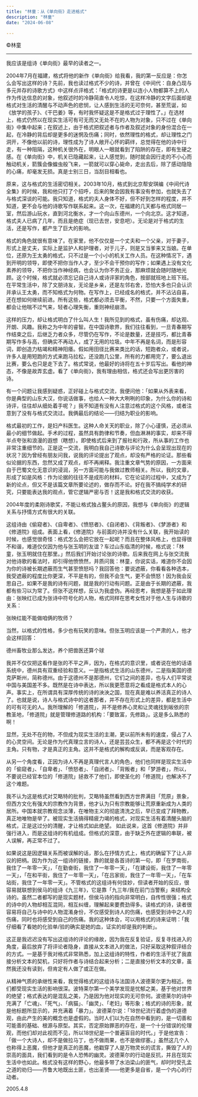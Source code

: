 ```yaml
---
title: "林童：从《单向街》走进格式"
description: "林童"
date: "2024-06-08"

---
```



©林童

---

我应该是组诗《单向街》最早的读者之一。

2004年7月在福建，格式将他的新作《单向街》给我看，我的第一反应是：你怎么会写出这样的诗？先前，我也读过格式不少的诗，并曾在《中间代：自身凸现与多元并存的诗歌方式》中这样点评格式：「格式的诗更是以连小人物都算不上的人作为传达信息的对象，他叙述时的冷静简直令人吃惊，在这样冷静的文字后面却是格式对生活的清醒与不动声色的悲悯，让人感到生活的无可奈何，甚至荒诞，如《放学的孩子》、《干巴姜》等，有时我怀疑这是不是格式过于理性了。」在选材上，格式仍然以在现实生活可有可无而又无处不在的人物为对象，只不过在《单向街》中集中起来；在叙述上，由于格式把叙述者与作者及叙述对象的身份混合在一起，在冷静的背后却是更多的迷惘及伤痛；同时，依然理性的格式，却让理性之门洞开，不像他以前的诗，理性成为了诗人敞开心怀的羁绊，总觉得在他的诗中行走，有一种阻隔，这种机关很外在，明眼人一眼就看到了陷阱的存在，即有生硬之感。在《单向街》中，机关已隐藏起来，让人感觉到，随时就会因行走的不小心而触动机关，箭簇会像蝗虫般飞来，一箭就可以穿心毙命，走出去后，除了感动隐隐的心痛，却毫发无损。真是士别三日，当刮目相看也。

原来，这与格式的生活密切相关。2003年10月，格式到北京帮安琪编《中间代诗全集》的时候，我和他只打了个招呼，后来的聚会因我有事没有参加，也就失去了与格式深谈的可能。我只知道，格式的夫人身体不好，但不好到怎样的程度，并不知道，更不会与他的诗歌写作联系起来。这一次，在福建的几天都与格式同居一室，然后游山玩水，直到河北衡水，才一个向山东德州，一个向北京。这才知道，格式夫人已病了几年，而且是绝症（现已去世，安息吧）。无论是对于格式的生活，还是写作，都产生了巨大的影响。

格式的角色就很有意味了。在家里，他不仅仅是一个丈夫和一个父亲，对于妻子，形式上是丈夫，实际上是监护人和护理者，对于儿子，则是又当爹来又当娘。在单位，还原为王太勇的格式，只不过是一个小小的机关工作人员。在这种情况下，遇到开明的领导，即使不把你当作人才，至少不会干预你的写作；如果遇上没有文化素养的领导，不把你当作神经病，也会认为你不务正业，那麻烦就会随时随地光顾。这个时候，格式就必须忘记自己诗人或诗评家的角色，按部就班地上班下班。在平常生活中，除了文朋诗友，无论是乡亲，还是左邻右舍，恐怕大多也只会认识并承认王太勇，而不知格式为何物。在写作上，已经成名的格式，并不沾沾自喜，还在想如何继续前进。所有这些，格式都必须去平衡，不然，只要一个方面失重，都会让他喘不过气来，轻者心理失衡，重则神经崩溃。

这样的压力，却让格式明白了什么叫人生！我所见到的格式，虽有伤痛，却达观、开朗、风趣。我称之为中年的睿智。在中国诗歌界，我们往往看到，一旦青春期写作结束之后，后继乏力者众多，尽管仍在写作，不论是数量，还是技巧，都比青春期写作多与高，但确实不再动人，成了无用的垃圾。中年不再是名词，而是形容词，即创造力枯竭和精神阳痿。假如用田径比赛来类比的话，短跑者众，或者说，许多人是用短跑的方式来跑马拉松，还没跑几公里，所有的力都用完了，要么退出比赛，要么也只是走下去了。格式常说，他最好的诗将在五十岁后写出。看他的神态，不像是故弄玄虚。看了《单向街》，我有理由相信，格式还会写出更厉害的诗。

有一个问题让我感到疑惑，正好碰上与格式交流，我便问他：「如果从外表来看，你是典型的山东大汉，你说话做事，也给人一种大大咧咧的印象，为什么你的诗和诗评，往往却从细处着手呢？」我不知道有没有人注意过格式的这个风格，或者注意到了没有与格式交流过。我俩最后的结论——归结为职业的影响。

格式最初的工作，是妇产科医生。这种人命关天的职业，除了小心谨慎，还必须从最小的细节做起。手术的过程，虽然具有韵律和节奏，但血淋淋的事实，却来不得半点夸张和浪漫的遐想（瞎想）。即使格式后来到了报社和行政，所从事的工作也非常注重细节的。正是这一交流，我明白我自己诗歌与评论为什么会呈现出现在的状况？因为曾经有朋友问我，说我的评论提出了观点，却没有严格的论证。那些看似论据的东西，忽然又成了观点，却不再阐释。我注重文章气势的原因，一方面来自于巴蜀文化无意识的浸润，另一方面可能与我做过教师相关。所以，我的文章，形成了如是风格：作为论据的往往不是成形的材料，它在论证的过程中，又成为了新的论点，但又不是该篇文章所要论述的，做存而不论。好在我不搞纯学术的研究，只要能表达我的观点，管它逻辑严密与否！这是我和格式交流的收获。

2004年度的柔刚诗歌奖，不能让格式独占鳌头的原因，我想与《单向街》的逻辑关系与抒情方式有很大的关联。

这组诗由《偷窥者》、《自卑者》、《愤怒者》、《自闭者》、《背叛者》、《梦游者》和《修道院》组成。表面上看，《修道院》与前面的诗并没有什么关联，我开始读的时候，也感觉很奇怪：格式怎么会把它放在一起呢？而且在整体风格上，也显得很不和谐，难道仅仅因为他与张玉明的友谊？车过山东临清的时候，格式说：「林童，张玉明就住在那里。」然后我们开始讨论张的诗歌。后来我在网上与张交流我对他诗歌的看法时，却引得他愤愤然，并质问我：林童，你说实话，难道你不会因为你的诗被长期遮蔽而生气甚至愤怒吗？我回答他：要说遮蔽，你看看各种选本，我受遮蔽的程度比你更深，不平是有的，但我不会生气，更不会愤怒！因为我会反思自己，如果不是我的诗有问题，就是我的行动有问题。正是由于长期的遮蔽，我都有些习以为常了。但张不这样想，反认为我虚伪。再经思考，我想是基于如此理由：张映红已成为张诗中符号化的人物，格式同样在思考女性对于他人生与诗歌的关系：

张映红能不能做咱俩的牧师？

当然，以格式的性格，多少也有玩笑的意味。但张玉明应该是一个严肃的人，他才会这样回答：

德州畜牧业那么发达，养个把兽医还算个球

我并不仅仅把这看作是张的不平之声，因为，在格式的意识里，或者说在他的话语系统中，德州具有双重经验和意义。一是指格式生活的山东德州，二是指美国的德克萨斯州，简称德州。由于这德州不是那德州，它们之间的差异，也与人们平常说中国与美国差不多。既然是在诗中表达，所以我更愿意将之看成是格式本人的心声。事实上，在所谓具有深厚传统的诗的泱泱之国，现在真是难以养活真正的诗人了。也就是说，诗人与格式诗中的这者那者，并不存在形式上的差异，都是生活中的可有可无的人。我所理解的「修道院」，并不是修养心灵和让灵魂找到皈依的宗教圣地，「修道院」就是管理修道路的机构：「要致富，先修路」。这是多么熟悉的啊！

显然，无处不在的物，不但成为现实生活的主潮，更以前所未有的速度，侵占了人的心灵空间。无论是作为代真理立言的诗人，还是芸芸众生，都不再是这个时代的主角。只有物，才是真正的主角。这并不是格式的解构或反讽，而是客观存在。

从另一个角度看，正因为诗人不再是真理代言人的角色，他们也同样是现实生活中的「偷窥者」、「自卑者」、「愤怒者」、「自闭者」、「背叛者」和「梦游者」，所以，不要说已经官本位的「修道院」拯救不了他们，即使圣化的「修道院」也解决不了这个难题。

我不认为这是格式对艾略特的批判，艾略特虽然看到西方世界满目「荒原」景象，但西方文化有强大的宗教作为背景，他才认为只有宗教能够让荒原重新成为人类的居所。中国本就宗教观念淡薄，在唯物主义的彻底清洗之后，早已变成了拜物教，真正地唯物是举了。被现实生活搞得精疲力竭的格式，对现实生活有着清醒头脑的格式，正是这过分的清醒，才让格式如此绝望。
如此说来，这首《修道院》并非强行进入，而是这组诗的有机组成。但格式的深意，由于缺乏外在逻辑的串联，被人误解，再正常不过了。

如果说这是因逻辑关系而被误解的话，那么在抒情方式上，格式的确留下了让人非议的把柄。因为作为这一组诗的链接，靠的就是各首诗的第一句，即「在罗南街，我住了一年零一天」，「在勤奋街，我住了一年零一天」，「在建设街，我住了一年零一天」，「在和平街，我住了一年零一天」，「在吕家街，我住了一年零一天」，「在车站街，我住了一年零一天」。不管格式的这组诗有何佳妙，但读者开始的反应，很容易就联想到侯马的组诗《九三年》，它是靠「九三年/我在前门当警察」来结构全诗的。虽然二者都写的是现实题材，但侯马诗的指向非常明白，自传性很强；格式的诗中的人物却相互混同，相互纠缠，理解起来要费劲得多。读格式的诗，读者很容易将自己与诗中的人物混淆身份，不仅感受到诗人的伤痛，也感受到诗中之人的伤痛，同时也将感受到自己的伤痛。我的这种体会，可以用格式的诗来证明：「我仔细看了看她的化验单/验的确实是她的血，证实的却是我的判断」。

这正是我迟迟没有写出这组诗的评论的缘故，因为我在反复验证，反复寻找进入的角度，最后放弃了将评论者隐身，直接从文本进入的做法，只好采取这种叙评结合的方式。一是基于我对格式非常熟悉，加上这组诗的特性，作者的生活干扰了我直接分析文本的契机，只好将作者与诗结合起来分析；二是直接分析文本的文章，虽然我还没有读到，但肯定有人做了或正在做。

从精神气质的承继性来看，我觉得格式的这组诗与法国诗人波德莱尔更为相近。他们都受现实生活的影响很深。波特莱尔第一个美学发现是忧郁之美，基于他对世界的绝望；格式表达的是混乱之美，乃是因为他对现实的无可奈何。波德莱尔的诗中充满了「亡魂」、「死气」、「病猫」、「幽灵」、「老妇」等形象；格式的诗的形象，就是他标题所显示的，并充满着「暴力」。波德莱尔说：「18世纪流行着虚伪的道德观，由此产生的美的概念也是虚假的。当时人们以为在自然中看到的，是一切善和可能善的基础、根源与原型。其实，否定原始罪恶的存在，是一个十分错误的伦理观，而他们却对此视而不见，所以18世纪是一个普遍盲目的时代。」于是他宣告：「做一个大诗人，却不是做拉马丁，也不做雨果，也不是做缪塞。」虽然这几个人也称得上恶魔，但他才是真正的恶魔，他戳穿了人是万物灵长的谎言，撕毁了人的崇高的面具，我们看到的是令人恐怖的幽灵。波德莱尔的行动是反抗，并且在现实生活中也如此。格式没有这样的野心，他最多带了水泊梁山的匪气，却时时受孔孟之道的劝归——齐鲁大地既出土匪，也出圣贤——他更多是自省，是一个内心的行动者。

2005.4.8